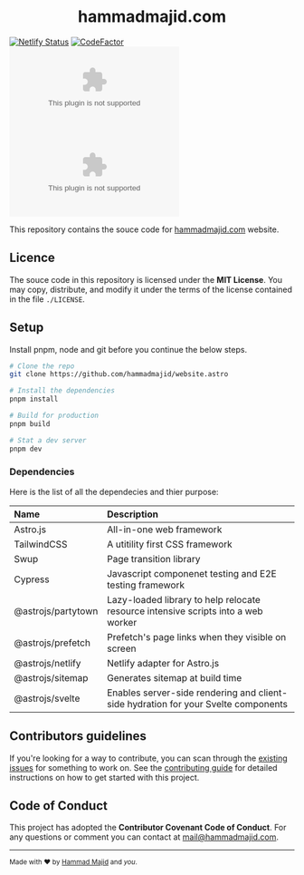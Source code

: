 <h1 align="center">hammadmajid.com</h1>

[![Netlify Status](https://api.netlify.com/api/v1/badges/0494b548-1fbc-47af-be8f-39292f79f182/deploy-status)](https://app.netlify.com/sites/hammadmajid/deploys) [![CodeFactor](https://www.codefactor.io/repository/github/hammadmajid/hammadmajid.com/badge)](https://www.codefactor.io/repository/github/hammadmajid/hammadmajid.com) ![Lines of code](https://img.shields.io/tokei/lines/github/hammadmajid/hammadmajid.com?label=Lines%20of%20code) ![GitHub commit activity](https://img.shields.io/github/commit-activity/m/hammadmajid/hammadmajid.com?color=%23ff545f&label=Commit%20activity)

This repository contains the souce code for [hammadmajid.com](https://hammadmajid.com) website.

## Licence

The souce code in this repository is licensed under the **MIT License**. You may copy, distribute, and modify it under the terms of the license contained in the file `./LICENSE`.

## Setup

Install pnpm, node and git before you continue the below steps.

```sh
# Clone the repo
git clone https://github.com/hammadmajid/website.astro

# Install the dependencies
pnpm install

# Build for production
pnpm build

# Stat a dev server
pnpm dev
```

### Dependencies

Here is the list of all the dependecies and thier purpose:

| Name | Description | 
| :--- | :---- | 
| Astro.js | All-in-one web framework | 
| TailwindCSS | A utitility first CSS framework |
| Swup | Page transition library |
| Cypress | Javascript componenet testing and E2E testing framework |
| @astrojs/partytown | Lazy-loaded library to help relocate resource intensive scripts into a web worker |
| @astrojs/prefetch | Prefetch's page links when they visible on screen |
| @astrojs/netlify | Netlify adapter for Astro.js |
| @astrojs/sitemap | Generates sitemap at build time |
| @astrojs/svelte | Enables server-side rendering and client-side hydration for your Svelte components |

## Contributors guidelines

If you're looking for a way to contribute, you can scan through the [existing issues](https://github.com/hammadmajid/hammadmajid.com/issues/) for something to work on.
See the [contributing guide](./CONTRIBUTING.md) for detailed instructions on how to get started with this project.

## Code of Conduct

This project has adopted the **Contributor Covenant Code of Conduct**. For any questions or comment you can contact at [mail@hammadmajid.com](mailto:mail@hammadmajid.com).

---
<sub>Made with ❤️ by <a href="https://github.com/hammadmajid">Hammad Majid</a> and *you*.</a>
